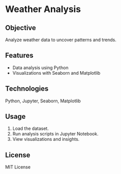 # Weather Analysis

## Objective
Analyze weather data to uncover patterns and trends.

## Features
- Data analysis using Python
- Visualizations with Seaborn and Matplotlib

## Technologies
Python, Jupyter, Seaborn, Matplotlib

## Usage
1. Load the dataset.
2. Run analysis scripts in Jupyter Notebook.
3. View visualizations and insights.

## License
MIT License
